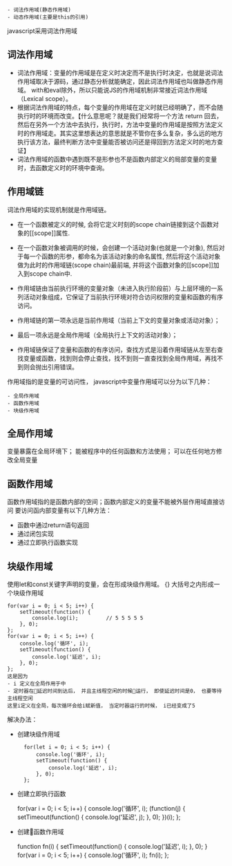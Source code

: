 
    - 词法作用域(静态作用域)
    - 动态作用域(主要是this的引用)
javascript采用词法作用域

## 词法作用域
- 词法作用域：变量的作用域是在定义时决定而不是执行时决定，也就是说词法作用域取决于源码，通过静态分析就能确定，因此词法作用域也叫做静态作用域。 with和eval除外，所以只能说JS的作用域机制非常接近词法作用域（Lexical scope）。
- 根据词法作用域的特点，每个变量的作用域在定义时就已经明确了，而不会随执行时的环境而改变。【什么意思呢？就是我们经常将一个方法 return 回去，然后在另外一个方法中去执行，执行时，方法中变量的作用域是按照方法定义时的作用域走。其实这里想表达的意思就是不管你在多么复杂，多么远的地方执行该方法，最终判断方法中变量能否被访问还是得回到方法定义时的地方查证】
- 词法作用域的函数中遇到既不是形参也不是函数内部定义的局部变量的变量时，去函数定义时的环境中查询。


## 作用域链

词法作用域的实现机制就是作用域链。

- 在一个函数被定义的时候, 会将它定义时刻的scope chain链接到这个函数对象的[[scope]]属性.
- 在一个函数对象被调用的时候，会创建一个活动对象(也就是一个对象), 然后对于每一个函数的形参，都命名为该活动对象的命名属性, 然后将这个活动对象做为此时的作用域链(scope chain)最前端, 并将这个函数对象的[[scope]]加入到scope chain中.

- 作用域链由当前执行环境的变量对象（未进入执行阶段前）与上层环境的一系列活动对象组成，它保证了当前执行环境对符合访问权限的变量和函数的有序访问。

- 作用域链的第一项永远是当前作用域（当前上下文的变量对象或活动对象）；

- 最后一项永远是全局作用域（全局执行上下文的活动对象）；

- 作用域链保证了变量和函数的有序访问，查找方式是沿着作用域链从左至右查找变量或函数，找到则会停止查找，找不到则一直查找到全局作用域，再找不到则会抛出引用错误。

作用域指的是变量的可访问性， javascript中变量作用域可以分为以下几种：

    - 全局作用域
    - 函数作用域
    - 块级作用域
## 全局作用域
变量暴露在全局环境下； 能被程序中的任何函数和方法使用； 可以在任何地方修改全局变量

## 函数作用域
函数作用域指的是函数内部的空间；函数内部定义的变量不能被外层作用域直接访问
要访问函内部变量有以下几种方法：
- 函数中通过return语句返回
- 通过闭包实现
- 通过立即执行函数实现

## 块级作用域
使用let和const关键字声明的变量，会在形成块级作用域。
{} 大括号之内形成一个块级作用域 

    for(var i = 0; i < 5; i++) {
        setTimeout(function() {
            console.log(i);			// 5 5 5 5 5
        }, 0);
    };
    for(var i = 0; i < 5; i++) {
        console.log('循环', i);
        setTimeout(function() {
            console.log('延迟', i);
        }, 0);
    };
    这是因为
    - i 定义在全局作用于中
    - 定时器在延迟时间到达后， 并且主线程空闲的时候运行， 即使延迟时间是0， 也要等待主线程空闲
    这里i定义在全局，每次循环会给i赋新值， 当定时器运行的时候， i已经变成了5

解决办法：
- 创建块级作用域

        for(let i = 0; i < 5; i++) {
            console.log('循环', i);
            setTimeout(function() {
                console.log('延迟', i);
            }, 0);
        };

- 创建立即执行函数

    for(var i = 0; i < 5; i++) {
        console.log('循环', i);
        (function(j) {
            setTimeout(function() {
                console.log('延迟', j);
            }, 0);
        })(i);
    };
- 创建函数作用域

    function fn(i) {
        setTimeout(function() {
            console.log('延迟', i);
        }, 0);
    }
    for(var i = 0; i < 5; i++) {
        console.log('循环', i);
        fn(i);
    };





